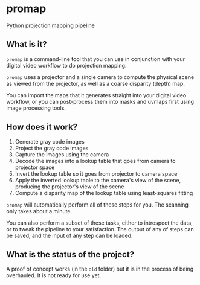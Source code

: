 # promap
Python projection mapping pipeline

## What is it?

`promap` is a command-line tool that you can use
in conjunction with your digital video workflow
to do projection mapping.

`promap` uses a projector and a single camera
to compute the physical scene as viewed from the projector,
as well as a coarse disparity (depth) map.

You can import the maps that it generates straight into your digital video workflow,
or you can post-process them into masks and uvmaps first using image processing tools.

## How does it work?

1. Generate gray code images
2. Project the gray code images
3. Capture the images using the camera
4. Decode the images into a lookup table that goes from camera to projector space
5. Invert the lookup table so it goes from projector to camera space
6. Apply the inverted lookup table to the camera's view of the scene, producing the projector's view of the scene
7. Compute a disparity map of the lookup table using least-squares fitting

`promap` will automatically perform all of these steps for you.
The scanning only takes about a minute.

You can also perform a subset of these tasks,
either to introspect the data,
or to tweak the pipeline to your satisfaction.
The output of any of steps can be saved,
and the input of any step can be loaded.

## What is the status of the project?

A proof of concept works (in the `old` folder) but it is in the process of being overhauled. It is not ready for use yet.
